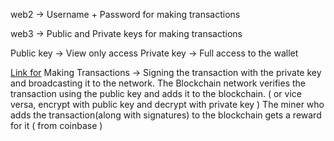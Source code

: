 web2 -> Username + Password for making transactions

web3 -> Public and Private keys for making transactions

Public key -> View only access
Private key -> Full access to the wallet

[Link for](https://andersbrownworth.com/blockchain/public-private-keys/)
Making Transactions -> Signing the transaction with the private key and broadcasting it to the network. The Blockchain network verifies the transaction using the public key and adds it to the blockchain. ( or vice versa, encrypt with public key and decrypt with private key )
The miner who adds the transaction(along with signatures) to the blockchain gets a reward for it ( from coinbase )

